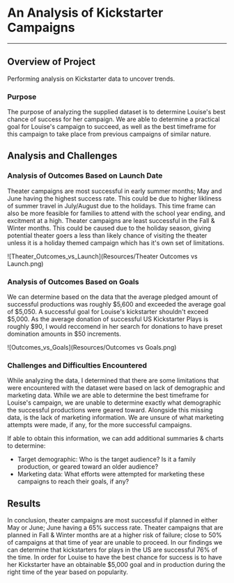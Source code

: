 # An Analysis of Kickstarter Campaigns

---

## Overview of Project
Performing analysis on Kickstarter data to uncover trends.
### Purpose
  The purpose of analyzing the supplied dataset is to determine Louise's best chance of success for her campaign. We are able to determine a practical goal for Louise's campaign to succeed, as well as the best timeframe for this campaign to take place from previous campaigns of similar nature.
## Analysis and Challenges

### Analysis of Outcomes Based on Launch Date
   Theater campaigns are most successful in early summer months; May and June having the highest success rate. This could be due to higher likliness of summer travel in July/August due to the holidays. This time frame can also be more feasible for families to attend with the school year ending, and excitment at a high.
   Theater campaigns are least successful in the Fall & Winter months. This could be caused due to the holiday season, giving potential theater goers a less than likely chance of visiting the theater unless it is a holiday themed campaign which has it's own set of limitations.

![Theater_Outcomes_vs_Launch](Resources/Theater Outcomes vs Launch.png)

### Analysis of Outcomes Based on Goals
   We can determine based on the data that the average pledged amount of successful productions was roughly $5,600 and exceeded the average goal of $5,050. A successful goal for Louise's kickstarter shouldn't exceed $5,000. As the average donation of successful US Kickstarter Plays is roughly $90, I would reccomend in her search for donations to have preset domination amounts in $50 increments.

![Outcomes_vs_Goals](Resources/Outcomes vs Goals.png)

### Challenges and Difficulties Encountered
   While analyzing the data, I determined that there are some limitations that were encountered with the dataset were based on lack of demographic and marketing data. While we are able to determine the best timeframe for Louise's campaign, we are unable to determine exactly what demographic the successful productions were geared toward. Alongside this missing data, is the lack of marketing information. We are unsure of what marketing attempts were made, if any, for the more successful campaigns. 

If able to obtain this information, we can add additional summaries & charts to determine:

- Target demographic: Who is the target audience? Is it a family production, or geared toward an older audience?
- Marketing data: What efforts were attempted for marketing these campaigns to reach their goals, if any?
## Results

   In conclusion, theater campaigns are most successful if planned in either May or June; June having a 65% success rate. Theater campaigns that are planned in Fall & Winter months are at a higher risk of failure; close to 50% of campaigns at that time of year are unable to proceed. In our findings we can determine that kickstarters for plays in the US are successful 76% of the time. In order for Louise to have the best chance for success is to have her Kickstarter have an obtainable $5,000 goal and in production during the right time of the year based on popularity.




